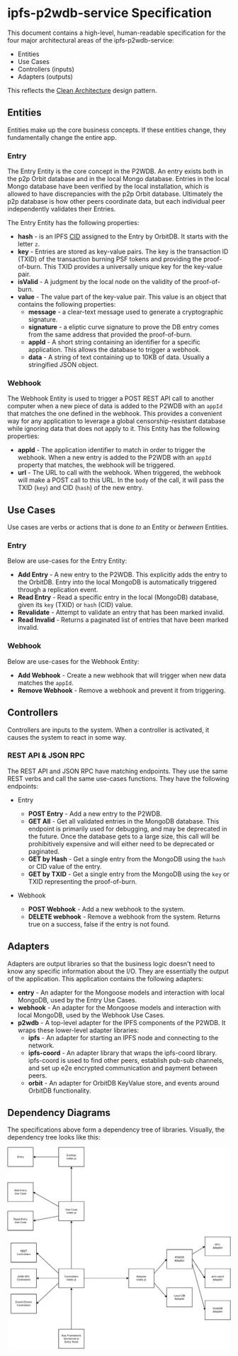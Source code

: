 # ipfs-p2wdb-service Specification

This document contains a high-level, human-readable specification for the four major architectural areas of the ipfs-p2wdb-service:

- Entities
- Use Cases
- Controllers (inputs)
- Adapters (outputs)

This reflects the [Clean Architecture](./specification.md) design pattern.

## Entities

Entities make up the core business concepts. If these entities change, they fundamentally change the entire app.

### Entry

The Entry Entity is the core concept in the P2WDB. An entry exists both in the p2p Orbit database and in the local Mongo database. Entries in the local Mongo database have been verified by the local installation, which is allowed to have discrepancies with the p2p Orbit database. Ultimately the p2p database is how other peers coordinate data, but each individual peer independently validates their Entries.

The Entry Entity has the following properties:

- **hash** - is an IPFS [CID](https://docs.ipfs.io/concepts/content-addressing/) assigned to the Entry by OrbitDB. It starts with the letter `z`.
- **key** - Entries are stored as key-value pairs. The key is the transaction ID (TXID) of the transaction burning PSF tokens and providing the proof-of-burn. This TXID provides a universally unique key for the key-value pair.
- **isValid** - A judgment by the local node on the validity of the proof-of-burn.
- **value** - The value part of the key-value pair. This value is an object that contains the following properties:
  - **message** - a clear-text message used to generate a cryptographic signature.
  - **signature** - a eliptic curve signature to prove the DB entry comes from the same address that provided the proof-of-burn.
  - **appId** - A short string containing an identifier for a specific application. This allows the database to trigger a webhook.
  - **data** - A string of text containing up to 10KB of data. Usually a stringified JSON object.

### Webhook

The Webhook Entity is used to trigger a POST REST API call to another computer when a new piece of data is added to the P2WDB with an `appId` that matches the one defined in the webhook. This provides a convenient way for any application to leverage a global censorship-resistant database while ignoring data that does not apply to it. This Entity has the following properties:

- **appId** - The application identifier to match in order to trigger the webhook. When a new entry is added to the P2WDB with an `appId` property that matches, the webhook will be triggered.
- **url** - The URL to call with the webhook. When triggered, the webhook will make a POST call to this URL. In the `body` of the call, it will pass the TXID (`key`) and CID (`hash`) of the new entry.

## Use Cases

Use cases are verbs or actions that is done _to_ an Entity or _between_ Entities.

### Entry

Below are use-cases for the Entry Entity:

- **Add Entry** - A new entry to the P2WDB. This explicitly adds the entry to the OrbitDB. Entry into the local MongoDB is automatically triggered through a replication event.
- **Read Entry** - Read a specific entry in the local (MongoDB) database, given its `key` (TXID) or `hash` (CID) value.
- **Revalidate** - Attempt to validate an entry that has been marked invalid.
- **Read Invalid** - Returns a paginated list of entries that have been marked invalid.

### Webhook

Below are use-cases for the Webhook Entity:

- **Add Webhook** - Create a new webhook that will trigger when new data matches the `appId`.
- **Remove Webhook** - Remove a webhook and prevent it from triggering.

## Controllers

Controllers are inputs to the system. When a controller is activated, it causes the system to react in some way.

### REST API & JSON RPC

The REST API and JSON RPC have matching endpoints. They use the same REST verbs and call the same use-cases functions. They have the following endpoints:

- Entry

  - **POST Entry** - Add a new entry to the P2WDB.
  - **GET All** - Get all validated entries in the MongoDB database. This endpoint is primarily used for debugging, and may be deprecated in the future. Once the database gets to a large size, this call will be prohibitively expensive and will either need to be deprecated or paginated.
  - **GET by Hash** - Get a single entry from the MongoDB using the `hash` or CID value of the entry.
  - **GET by TXID** - Get a single entry from the MongoDB using the `key` or TXID representing the proof-of-burn.

- Webhook
  - **POST Webhook** - Add a new webhook to the system.
  - **DELETE webhook** - Remove a webhook from the system. Returns true on a success, false if the entry is not found.

## Adapters

Adapters are output libraries so that the business logic doesn't need to know any specific information about the I/O. They are essentially the output of the application. This application contains the following adapters:

- **entry** - An adapter for the Mongoose models and interaction with local MongoDB, used by the Entry Use Cases.
- **webhook** - An adapter for the Mongoose models and interaction with local MongoDB, used by the Webhook Use Cases.
- **p2wdb** - A top-level adapter for the IPFS components of the P2WDB. It wraps these lower-level adapter libraries:
  - **ipfs** - An adapter for starting an IPFS node and connecting to the network.
  - **ipfs-coord** - An adapter library that wraps the ipfs-coord library. ipfs-coord is used to find other peers, establish pub-sub channels, and set up e2e encrypted communication and payment between peers.
  - **orbit** - An adapter for OrbitDB KeyValue store, and events around OrbitDB functionality.

## Dependency Diagrams

The specifications above form a dependency tree of libraries. Visually, the dependency tree looks like this:

![Dependency Graph](./diagrams/p2wdb-clean-architecture.png)
